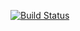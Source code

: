 [![Build Status](https://travis-ci.org/PutMyRobeOnRITE/cigarconnect.svg?branch=master)](https://travis-ci.org/PutMyRobeOnRITE/cigarconnect)